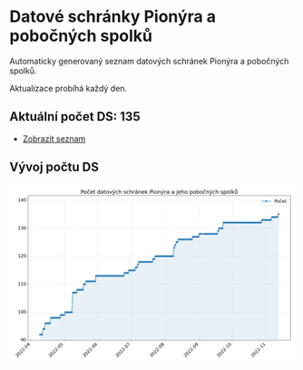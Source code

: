 # Datové schránky Pionýra a pobočných spolků

Automaticky generovaný seznam datových schránek Pionýra a pobočných spolků.

Aktualizace probíhá každý den.

## Aktuální počet DS: 135

- [Zobrazit seznam](datovky.csv)

## Vývoj počtu DS

![Vývoj počtu datových schránek](history.png)
